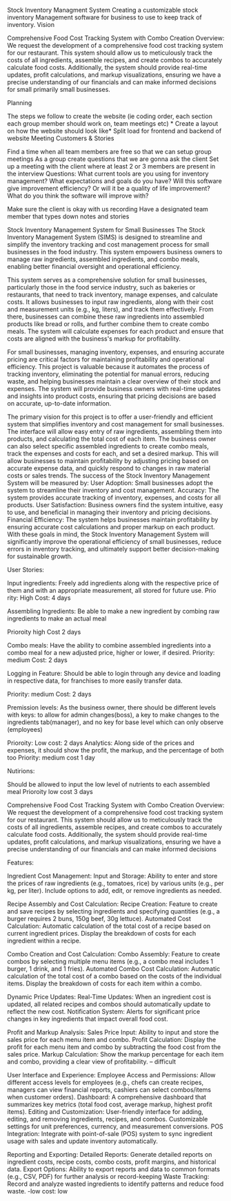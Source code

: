 Stock Inventory Managment System
Creating a customizable stock inventory Management software for business to use to keep track of inventory. Vision

Comprehensive Food Cost Tracking System with Combo Creation Overview: We request the development of a comprehensive food cost tracking system for our restaurant. This system should allow us to meticulously track the costs of all ingredients, assemble recipes, and create combos to accurately calculate food costs. Additionally, the system should provide real-time updates, profit calculations, and markup visualizations, ensuring we have a precise understanding of our financials and can make informed decisions for small primarily small businesses.

Planning

The steps we follow to create the website (ie coding order, each section each group member should work on, team meetings etc) *
Create a layout on how the website should look like* Split load for frontend and backend of website
Meeting Customers & Stories

Find a time when all team members are free so that we can setup group meetings As a group create questions that we are gonna ask the client Set up a meeting with the client where at least 2 or 3 members are present in the interview Questions: What current tools are you using for inventory management? What expectations and goals do you have? Will this software give improvement efficiency? Or will it be a quality of life improvement? What do you think the software will improve with?

Make sure the client is okay with us recording Have a designated team member that types down notes and stories

Stock Inventory Management System for Small Businesses The Stock Inventory Management System (SIMS) is designed to streamline and simplify the inventory tracking and cost management process for small businesses in the food industry. This system empowers business owners to manage raw ingredients, assembled ingredients, and combo meals, enabling better financial oversight and operational efficiency.

This system serves as a comprehensive solution for small businesses, particularly those in the food service industry, such as bakeries or restaurants, that need to track inventory, manage expenses, and calculate costs. It allows businesses to input raw ingredients, along with their cost and measurement units (e.g., kg, liters), and track them effectively. From there, businesses can combine these raw ingredients into assembled products like bread or rolls, and further combine them to create combo meals. The system will calculate expenses for each product and ensure that costs are aligned with the business's markup for profitability.

For small businesses, managing inventory, expenses, and ensuring accurate pricing are critical factors for maintaining profitability and operational efficiency. This project is valuable because it automates the process of tracking inventory, eliminating the potential for manual errors, reducing waste, and helping businesses maintain a clear overview of their stock and expenses. The system will provide business owners with real-time updates and insights into product costs, ensuring that pricing decisions are based on accurate, up-to-date information.

The primary vision for this project is to offer a user-friendly and efficient system that simplifies inventory and cost management for small businesses. The interface will allow easy entry of raw ingredients, assembling them into products, and calculating the total cost of each item. The business owner can also select specific assembled ingredients to create combo meals, track the expenses and costs for each, and set a desired markup. This will allow businesses to maintain profitability by adjusting pricing based on accurate expense data, and quickly respond to changes in raw material costs or sales trends. The success of the Stock Inventory Management System will be measured by: User Adoption: Small businesses adopt the system to streamline their inventory and cost management. Accuracy: The system provides accurate tracking of inventory, expenses, and costs for all products. User Satisfaction: Business owners find the system intuitive, easy to use, and beneficial in managing their inventory and pricing decisions. Financial Efficiency: The system helps businesses maintain profitability by ensuring accurate cost calculations and proper markup on each product. With these goals in mind, the Stock Inventory Management System will significantly improve the operational efficiency of small businesses, reduce errors in inventory tracking, and ultimately support better decision-making for sustainable growth.

User Stories:

Input ingredients: Freely add ingredients along with the respective price of them and with an appropriate measurement, all stored for future use. Prio rity: High Cost: 4 days

Assembling Ingredients: Be able to make a new ingredient by combing raw ingredients to make an actual meal

Prioroity high Cost 2 days

Combo meals: Have the ability to combine assembled ingredients into a combo meal for a new adjusted price, higher or lower, if desired. Priority: medium Cost: 2 days

Logging in Feature: Should be able to login through any device and loading in respective data, for franchises to more easily transfer data.

Priority: medium Cost: 2 days

Premission levels: As the business owner, there should be different levels with keys: to allow for admin changes(boss), a key to make changes to the ingredients tab(manager), and no key for base level which can only observe (employees)

Prioroity: Low cost: 2 days Analytics: Along side of the prices and expenses, it should show the profit, the markup, and the percentage of both too Priority: medium cost 1 day

Nutirions:

Should be allowed to input the low level of nutrients to each assembled meal Prioroity low cost 3 days

Comprehensive Food Cost Tracking System with Combo Creation Overview: We request the development of a comprehensive food cost tracking system for our restaurant. This system should allow us to meticulously track the costs of all ingredients, assemble recipes, and create combos to accurately calculate food costs. Additionally, the system should provide real-time updates, profit calculations, and markup visualizations, ensuring we have a precise understanding of our financials and can make informed decisions

Features:

Ingredient Cost Management: Input and Storage: Ability to enter and store the prices of raw ingredients (e.g., tomatoes, rice) by various units (e.g., per kg, per liter). Include options to add, edit, or remove ingredients as needed.

Recipe Assembly and Cost Calculation: Recipe Creation: Feature to create and save recipes by selecting ingredients and specifying quantities (e.g., a burger requires 2 buns, 150g beef, 30g lettuce). Automated Cost Calculation: Automatic calculation of the total cost of a recipe based on current ingredient prices. Display the breakdown of costs for each ingredient within a recipe.

Combo Creation and Cost Calculation: Combo Assembly: Feature to create combos by selecting multiple menu items (e.g., a combo meal includes 1 burger, 1 drink, and 1 fries). Automated Combo Cost Calculation: Automatic calculation of the total cost of a combo based on the costs of the individual items. Display the breakdown of costs for each item within a combo.

Dynamic Price Updates: Real-Time Updates: When an ingredient cost is updated, all related recipes and combos should automatically update to reflect the new cost. Notification System: Alerts for significant price changes in key ingredients that impact overall food cost.

Profit and Markup Analysis: Sales Price Input: Ability to input and store the sales price for each menu item and combo. Profit Calculation: Display the profit for each menu item and combo by subtracting the food cost from the sales price. Markup Calculation: Show the markup percentage for each item and combo, providing a clear view of profitability. – difficult

User Interface and Experience: Employee Access and Permissions: Allow different access levels for employees (e.g., chefs can create recipes, managers can view financial reports, cashiers can select combos/items when customer orders). Dashboard: A comprehensive dashboard that summarizes key metrics (total food cost, average markup, highest profit items). Editing and Customization: User-friendly interface for adding, editing, and removing ingredients, recipes, and combos. Customizable settings for unit preferences, currency, and measurement conversions. POS Integration: Integrate with point-of-sale (POS) system to sync ingredient usage with sales and update inventory automatically.

Reporting and Exporting: Detailed Reports: Generate detailed reports on ingredient costs, recipe costs, combo costs, profit margins, and historical data. Export Options: Ability to export reports and data to common formats (e.g., CSV, PDF) for further analysis or record-keeping Waste Tracking: Record and analyze wasted ingredients to identify patterns and reduce food waste. -low cost: low
